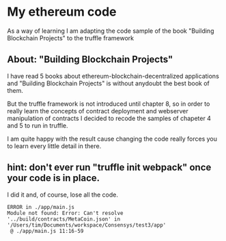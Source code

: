 # My ethereum code
As a way of learning I am adapting the code sample of the book "Building Blockchain Projects" to the truffle framework

## About: "Building Blockchain Projects"

I have read 5 books about ethereum-blockchain-decentralized applications and "Building Blockchain Projects" is without anydoubt the best book of them.

But the truffle framework is not introduced until chapter 8, so in order to really learn the concepts of contract deployment and webserver manipulation of contracts I decided to recode the samples of chapeter 4 and 5 to run in truffle.

I am quite happy with the result cause changing the code really forces you to learn every little detail in there.

##  hint: don't ever run "truffle init webpack" once your code is in place. 

I did it and, of course, lose all the code.



```
ERROR in ./app/main.js
Module not found: Error: Can't resolve '../build/contracts/MetaCoin.json' in '/Users/tim/Documents/workspace/Consensys/test3/app'
 @ ./app/main.js 11:16-59
```
